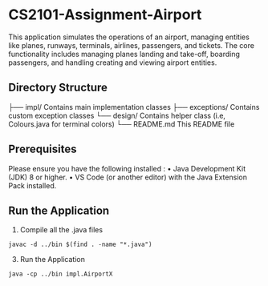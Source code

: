 # CS2101-Assignment-Airport

This application simulates the operations of an airport, managing entities like planes, runways, terminals, airlines, passengers, and tickets. The core functionality includes managing planes landing and take-off, boarding passengers, and handling creating and viewing airport entities.

## Directory Structure

├── impl/         Contains main implementation classes
├── exceptions/   Contains custom exception classes
└── design/       Contains helper class (i.e, Colours.java for terminal colors)
└── README.md     This README file

## Prerequisites

Please ensure you have the following installed :
	•	Java Development Kit (JDK) 8 or higher.
	•	VS Code (or another editor) with the Java Extension Pack installed.

## Run the Application

1. Compile all the .java files
```
javac -d ../bin $(find . -name "*.java")
```

3. Run the Application
```
java -cp ../bin impl.AirportX
```
